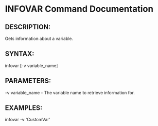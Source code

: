 # INFOVAR Command Documentation

## DESCRIPTION:
Gets information about a variable.

## SYNTAX:
infovar [-v variable_name]

## PARAMETERS:
-v variable_name - The variable name to retrieve information for.

## EXAMPLES:
infovar -v 'CustomVar'
